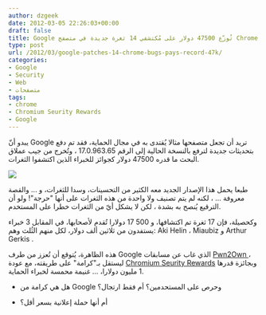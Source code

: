 ```yaml
---
author: dzgeek
date: 2012-03-05 22:26:03+00:00
draft: false
title: Google تُوزّع 47500 دولار على مُكتشفي 14 ثغرة جديدة في متصفح Chrome
type: post
url: /2012/03/google-patches-14-chrome-bugs-pays-record-47k/
categories:
- Google
- Security
- Web
- متصفحات
tags:
- chrome
- Chromium Seurity Rewards
- Google
---
```


يبدو أنّ Google تريد أن تجعل متصفحها مثالا يُقتدى به في مجال الحماية، فقد تم دفع بتحديثات جديدة لترفع بالنسخة الحالية إلى الرقم 17.0.963.65 ، وتُخرج من جيب عملاق البحث ما قدره 47500 دولار كجوائز للخبراء الذين اكتشفوا الثغرات.

[![](http://www.it-scoop.com/wp-content/uploads/2012/03/chrome_bug_1.jpg)
](http://www.it-scoop.com/wp-content/uploads/2012/03/chrome_bug_1.jpg)

طبعا يحمل هذا الإصدار الجديد معه الكثير من التحسينات، وسدا للثغرات، و ... والقصة معروفة ... ، لكنه لم يتم تصنيف ولا واحدة من هذه الثغرات على أنها "حرجة"! ولو أن الترقيع يُنصح به بشدة ، لكن لا يشكل أيّ من الثغرات خطرا على المستخدم.

وكحصيلة، فإن 17 ثغرة تم اكتشافها، و 500 17 دولارا تُقدم لأصحابها، في المقابل 3 خبراء يستفدون من ثلاثين ألف دولار، لكل منهم الثُلث وهم: Aki Helin ، Miaubiz و Arthur Gerkis .

هذه الظاهرة، يُتوقع أن تُعزز من طرف Google الذي غاب عن مسابقات [Pwn2Own ](http://en.wikipedia.org/wiki/Pwn2Own)، ليستقل بـ"كرامة" على طريقته، مع عودة [Chromium Seurity Rewards](http://blog.chromium.org/2012/02/expanding-chromium-security-rewards.html) وبجائزة قدرها 1 مليون دولارا، ... غنيمة محمسة لخبراء الحماية.

- هل هي كرامة من Google وحرص على المستحدمين؟ أم فقط ارتجال؟

- أم أنها حملة إعلانية بسعر أقل؟
